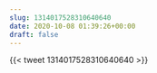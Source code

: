 ```yaml
---
slug: 1314017528310640640
date: 2020-10-08 01:39:26+00:00
draft: false
---
```


{{< tweet 1314017528310640640 >}}
